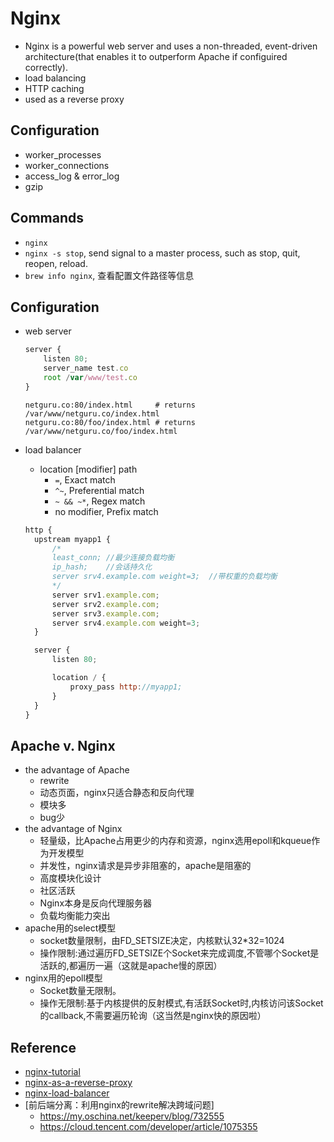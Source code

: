 # Nginx
- Nginx is a powerful web server and uses a non-threaded, event-driven architecture(that enables it to outperform Apache if configuired correctly).
- load balancing
- HTTP caching
- used as a reverse proxy

## Configuration
- worker_processes
- worker_connections
- access_log & error_log
- gzip

## Commands
- `nginx`
- `nginx -s stop`, send signal to a master process, such as stop, quit, reopen, reload.
- `brew info nginx`, 查看配置文件路径等信息

## Configuration
- web server
  ```js
  server {
      listen 80;
      server_name test.co
      root /var/www/test.co
  }
  ```

  ```output
  netguru.co:80/index.html     # returns /var/www/netguru.co/index.html
  netguru.co:80/foo/index.html # returns /var/www/netguru.co/foo/index.html
  ```
- load balancer
    - location [modifier] path
        - `=`, Exact match
        - `^~`, Preferential match
        - `~ && ~*`, Regex match
        - no modifier, Prefix match
  ```js
  http {
    upstream myapp1 {
        /*
        least_conn; //最少连接负载均衡
        ip_hash;    //会话持久化
        server srv4.example.com weight=3;  //带权重的负载均衡
        */
        server srv1.example.com;
        server srv2.example.com;
        server srv3.example.com;
        server srv4.example.com weight=3; 
    }

    server {
        listen 80;

        location / {
            proxy_pass http://myapp1;
        }
    }
  }
  ```

## Apache v. Nginx
- the advantage of Apache
    - rewrite
    - 动态页面，nginx只适合静态和反向代理
    - 模块多
    - bug少
- the advantage of Nginx
    - 轻量级，比Apache占用更少的内存和资源，nginx选用epoll和kqueue作为开发模型
    - 并发性，nginx请求是异步非阻塞的，apache是阻塞的
    - 高度模块化设计
    - 社区活跃
    - Nginx本身是反向代理服务器
    - 负载均衡能力突出
- apache用的select模型
    - socket数量限制，由FD_SETSIZE决定，内核默认32*32=1024
    - 操作限制:通过遍历FD_SETSIZE个Socket来完成调度,不管哪个Socket是活跃的,都遍历一遍（这就是apache慢的原因）
- nginx用的epoll模型
    - Socket数量无限制。
    - 操作无限制:基于内核提供的反射模式,有活跃Socket时,内核访问该Socket的callback,不需要遍历轮询（这当然是nginx快的原因啦）

## Reference
- [nginx-tutorial](https://www.netguru.co/codestories/nginx-tutorial-basics-concepts)
- [nginx-as-a-reverse-proxy](https://www.liuchungui.com/blog/2015/10/21/mhuan-jing-xia-nginxshi-xian-fan-xiang-dai-li/)
- [nginx-load-balancer](https://skyao.gitbooks.io/learning-nginx/content/documentation/HTTP_load_balancer.html)
- [前后端分离：利用nginx的rewrite解决跨域问题]
    - https://my.oschina.net/keeperv/blog/732555
    - https://cloud.tencent.com/developer/article/1075355